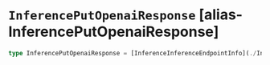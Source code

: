 # `InferencePutOpenaiResponse` [alias-InferencePutOpenaiResponse]
```typescript
type InferencePutOpenaiResponse = [InferenceInferenceEndpointInfo](./InferenceInferenceEndpointInfo.md);
```
